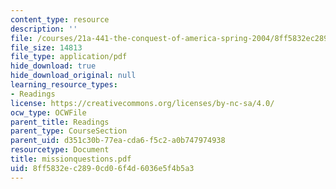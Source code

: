 ```yaml
---
content_type: resource
description: ''
file: /courses/21a-441-the-conquest-of-america-spring-2004/8ff5832ec2890cd06f4d6036e5f4b5a3_missionquestions.pdf
file_size: 14813
file_type: application/pdf
hide_download: true
hide_download_original: null
learning_resource_types:
- Readings
license: https://creativecommons.org/licenses/by-nc-sa/4.0/
ocw_type: OCWFile
parent_title: Readings
parent_type: CourseSection
parent_uid: d351c30b-77ea-cda6-f5c2-a0b747974938
resourcetype: Document
title: missionquestions.pdf
uid: 8ff5832e-c289-0cd0-6f4d-6036e5f4b5a3
---
```

